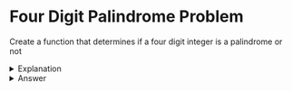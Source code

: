 # Four Digit Palindrome Problem
Create a function that determines if a four digit integer is a palindrome or not

<details>
<summary>Explanation</summary>
<br>
</details>


<details>
<summary>Answer</summary>
<br>

``` c
int isPalindrome(int n){

	int d1, d2, d3, d4;
	d1 = n / 1000;
	d2 = n / 100 % 10;
	d3 = n / 10 % 10
	d4 = n % 10;

	return d1 == d4 && d2 == d3;

}
```
</details>